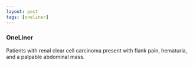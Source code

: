 ```yaml
---
layout: post
tags: [oneliner]
---
```



### OneLiner

Patients with renal clear cell carcinoma present with flank pain, hematuria, and a palpable abdominal mass.
